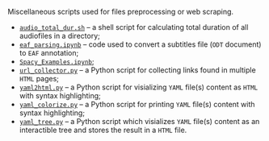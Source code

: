 Miscellaneous scripts used for files preprocessing or web scraping.
* [`audio_total_dur.sh`](https://github.com/vyhuholl/NLP_stuff/blob/master/audio_total_dur.sh) – a shell script for calculating total duration of all audiofiles in a directory;
* [`eaf_parsing.ipynb`](https://github.com/vyhuholl/NLP_stuff/blob/master/eaf_parsing.ipynb) – code used to convert a subtitles file (`ODT` document) to `EAF` annotation;
* [`Spacy_Examples.ipynb`](https://github.com/vyhuholl/NLP_stuff/blob/master/Spacy_Examples.ipynb);
* [`url_collector.py`](https://github.com/vyhuholl/NLP_stuff/blob/master/url_collector.py) – a Python script for collecting links found in multiple `HTML` pages;
* [`yaml2html.py`](https://github.com/vyhuholl/NLP_stuff/blob/master/yaml2html.py) – a Python script for visializing `YAML` file(s) content as `HTML` with syntax highlighting;
* [`yaml_colorize.py`](https://github.com/vyhuholl/NLP_stuff/blob/master/yaml_colorize.py) – a Python script for printing `YAML` file(s) content with syntax highlighting;
* [`yaml_tree.py`](https://github.com/vyhuholl/NLP_stuff/blob/master/yaml_tree.py) – a Python script which visializes `YAML` file(s) content as an interactible tree and stores the result in a `HTML` file.
